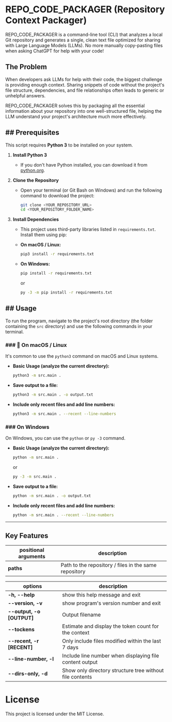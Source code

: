 # REPO_CODE_PACKAGER (Repository Context Packager)

REPO_CODE_PACKAGER is a command-line tool (CLI) that analyzes a local Git repository and generates a single, clean text file optimized for sharing with Large Language Models (LLMs). No more manually copy-pasting files when asking ChatGPT for help with your code!

## The Problem

When developers ask LLMs for help with their code, the biggest challenge is providing enough context. Sharing snippets of code without the project's file structure, dependencies, and file relationships often leads to generic or unhelpful answers.

REPO_CODE_PACKAGER solves this by packaging all the essential information about your repository into one well-structured file, helping the LLM understand your project's architecture much more effectively.

## ## Prerequisites

This script requires **Python 3** to be installed on your system.

1.  **Install Python 3**
    -   If you don't have Python installed, you can download it from [python.org](https://www.python.org/downloads/).

2.  **Clone the Repository**
    -   Open your terminal (or Git Bash on Windows) and run the following command to download the project:
        ```bash
        git clone <YOUR_REPOSITORY_URL>
        cd <YOUR_REPOSITORY_FOLDER_NAME>
        ```
        
3.  **Install Dependencies**
    -   This project uses third-party libraries listed in `requirements.txt`. Install them using pip:

    -   **On macOS / Linux:**
        ```bash
        pip3 install -r requirements.txt
        ```
    -   **On Windows:**
        ```bash
        pip install -r requirements.txt
        ```
        or
        ```bash
        py -3 -m pip install -r requirements.txt
        ```

## ## Usage

To run the program, navigate to the project's root directory (the folder containing the `src` directory) and use the following commands in your terminal.

### ### 🍎 On macOS / Linux

It's common to use the `python3` command on macOS and Linux systems.

-   **Basic Usage (analyze the current directory):**
    ```bash
    python3 -m src.main .
    ```

-   **Save output to a file:**
    ```bash
    python3 -m src.main . -o output.txt
    ```

-   **Include only recent files and add line numbers:**
    ```bash
    python3 -m src.main . --recent --line-numbers
    ```


### ### On Windows

On Windows, you can use the `python` or `py -3` command.

-   **Basic Usage (analyze the current directory):**
    ```bash
    python -m src.main .
    ```
    or
    ```bash
    py -3 -m src.main .
    ```

-   **Save output to a file:**
    ```bash
    python -m src.main . -o output.txt
    ```

-   **Include only recent files and add line numbers:**
    ```bash
    python -m src.main . --recent --line-numbers
    ```

---

## Key Features

| positional arguments | description                                           |
| -------------------- | ----------------------------------------------------- |
| **paths**            | Path to the repository / files in the same repository |

| options                   | description                                                            |
| ------------------------- | ---------------------------------------------------------------------- |
| **-h, --help**            | show this help message and exit                                        |
| **--version, -v**         | show program's version number and exit                                 |
| **--output, -o [OUTPUT]** | Output filename                                                        |
| **--tockens**             | Estimate and display the token count for the context                   |
| **--recent, -r [RECENT]** | Only include files modified within the last 7 days                     |
| **--line-number, -l**     | Include line number when displaying file content output                |
| **--dirs-only, -d**       | Show only directory structure tree without file contents               |

# License
This project is licensed under the MIT License.


